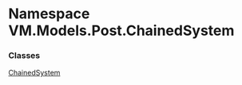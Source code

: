 # <a id="VM_Models_Post_ChainedSystem"></a> Namespace VM.Models.Post.ChainedSystem

### Classes

 [ChainedSystem](VM.Models.Post.ChainedSystem.ChainedSystem.md)

